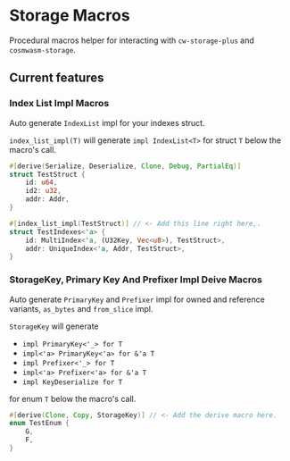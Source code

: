# Storage Macros

Procedural macros helper for interacting with `cw-storage-plus` and `cosmwasm-storage`.

## Current features

### Index List Impl Macros

Auto generate `IndexList` impl for your indexes struct.

`index_list_impl(T)` will generate `impl IndexList<T>` for struct `T` below the macro's call.

```rust
#[derive(Serialize, Deserialize, Clone, Debug, PartialEq)]
struct TestStruct {
    id: u64,
    id2: u32,
    addr: Addr,
}

#[index_list_impl(TestStruct)] // <- Add this line right here,.
struct TestIndexes<'a> {
    id: MultiIndex<'a, (U32Key, Vec<u8>), TestStruct>,
    addr: UniqueIndex<'a, Addr, TestStruct>,
}
```

### StorageKey, Primary Key And Prefixer Impl Deive Macros

Auto generate `PrimaryKey` and `Prefixer` impl for owned and reference variants, `as_bytes` and `from_slice` impl.

`StorageKey` will generate

- `impl PrimaryKey<'_> for T`
- `impl<'a> PrimaryKey<'a> for &'a T`
- `impl Prefixer<'_> for T`
- `impl<'a> Prefixer<'a> for &'a T`
- `impl KeyDeserialize for T`

for enum `T` below the macro's call.

```rust
#[derive(Clone, Copy, StorageKey)] // <- Add the derive macro here.
enum TestEnum {
    G,
    F,
}
```
